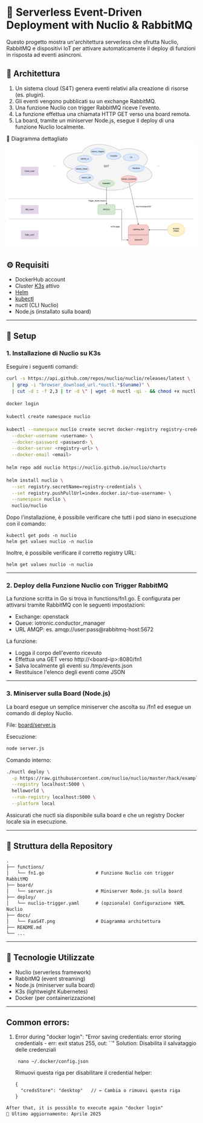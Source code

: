 # 🔁 Serverless Event-Driven Deployment with Nuclio & RabbitMQ

Questo progetto mostra un'architettura serverless che sfrutta Nuclio, RabbitMQ e dispositivi IoT per attivare automaticamente il deploy di funzioni in risposta ad eventi asincroni.

## 📐 Architettura

1. Un sistema cloud (S4T) genera eventi relativi alla creazione di risorse (es. plugin).
2. Gli eventi vengono pubblicati su un exchange RabbitMQ.
3. Una funzione Nuclio con trigger RabbitMQ riceve l'evento.
4. La funzione effettua una chiamata HTTP GET verso una board remota.
5. La board, tramite un miniserver Node.js, esegue il deploy di una funzione Nuclio localmente.

📌 Diagramma dettagliato 
![FaaS4T](docs/FaaS4T.PNG "FaaS4T")

## ⚙️ Requisiti

- DockerHub account
- Cluster [K3s](https://github.com/MDSLab/Stack4Things_k3s_deployment?tab=readme-ov-file#k3s-installation) attivo 
- [Helm](https://github.com/MDSLab/Stack4Things_k3s_deployment?tab=readme-ov-file#helm-installation)
- [kubectl](https://github.com/MDSLab/Stack4Things_k3s_deployment?tab=readme-ov-file#k3s-installation)
- nuctl (CLI Nuclio)
- Node.js (installato sulla board)

---

## 🚀 Setup

### 1. Installazione di Nuclio su K3s

Eseguire i seguenti comandi:

```bash
curl -s https://api.github.com/repos/nuclio/nuclio/releases/latest \
  | grep -i "browser_download_url.*nuctl.*$(uname)" \
  | cut -d : -f 2,3 | tr -d \" | wget -O nuctl -qi - && chmod +x nuctl

docker login

kubectl create namespace nuclio

kubectl --namespace nuclio create secret docker-registry registry-credentials \
  --docker-username <username> \
  --docker-password <password> \
  --docker-server <registry-url> \
  --docker-email <email>

helm repo add nuclio https://nuclio.github.io/nuclio/charts

helm install nuclio \
  --set registry.secretName=registry-credentials \
  --set registry.pushPullUrl=index.docker.io/<tuo-username> \
  --namespace nuclio \
  nuclio/nuclio
```

Dopo l'installazione, è possibile verificare che tutti i pod siano in esecuzione con il comando:
```
kubectl get pods -n nuclio
helm get values nuclio -n nuclio
```

Inoltre, è possibile verificare il corretto registry URL:
```
helm get values nuclio -n nuclio
```
---

### 2. Deploy della Funzione Nuclio con Trigger RabbitMQ

La funzione scritta in Go si trova in functions/fn1.go. È configurata per attivarsi tramite RabbitMQ con le seguenti impostazioni:

- Exchange: openstack
- Queue: iotronic.conductor_manager
- URL AMQP: es. amqp://user:pass@rabbitmq-host:5672


La funzione:

- Logga il corpo dell'evento ricevuto
- Effettua una GET verso http://\<board-ip>:8080/fn1
- Salva localmente gli eventi su /tmp/events.json
- Restituisce l'elenco degli eventi come JSON

---

### 3. Miniserver sulla Board (Node.js)

La board esegue un semplice miniserver che ascolta su /fn1 ed esegue un comando di deploy Nuclio.

File: [board/server.js](https://github.com/fabiooraziomirto/FaaS4Things/blob/main/board/server.js)

Esecuzione:

```bash
node server.js
```

Comando interno:

```bash
./nuctl deploy \
  -p https://raw.githubusercontent.com/nuclio/nuclio/master/hack/examples/golang/helloworld/helloworld.go \
  --registry localhost:5000 \
  helloworld \
  --run-registry localhost:5000 \
  --platform local
```

Assicurati che nuctl sia disponibile sulla board e che un registry Docker locale sia in esecuzione.

---

## 📂 Struttura della Repository

```text
.
├── functions/
│   └── fn1.go                   # Funzione Nuclio con trigger RabbitMQ
├── board/
│   └── server.js                # Miniserver Node.js sulla board
├── deploy/
│   └── nuclio-trigger.yaml      # (opzionale) Configurazione YAML Nuclio
├── docs/
│   └── FaaS4T.png               # Diagramma architettura
├── README.md
└── ...
```

---

## 🧩 Tecnologie Utilizzate

- Nuclio (serverless framework)
- RabbitMQ (event streaming)
- Node.js (miniserver sulla board)
- K3s (lightweight Kubernetes)
- Docker (per containerizzazione)

---

## Common errors:
1. Error during "docker login": "Error saving credentials: error storing credentials - err: exit status 255, out: ``"
   Solution:
   Disabilita il salvataggio delle credenziali
   ```
    nano ~/.docker/config.json
    ```
    Rimuovi questa riga per disabilitare il credential helper:
    ```
    {
      "credsStore": "desktop"   // ← Cambia o rimuovi questa riga 
    }
  ```
  After that, it is possible to execute again "docker login"
📌 Ultimo aggiornamento: Aprile 2025


